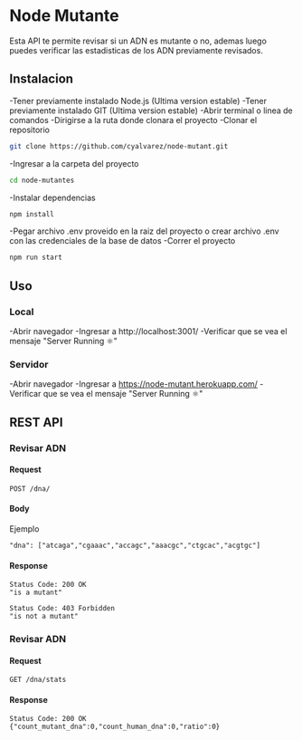# Node Mutante

Esta API te permite revisar si un ADN es mutante o no, ademas luego puedes verificar las estadisticas de los ADN previamente revisados.

## Instalacion

-Tener previamente instalado Node.js (Ultima version estable)
-Tener previamente instalado GIT (Ultima version estable)
-Abrir terminal o linea de comandos
-Dirigirse a la ruta donde clonara el proyecto
-Clonar el repositorio
```bash
git clone https://github.com/cyalvarez/node-mutant.git
```
-Ingresar a la carpeta del proyecto
```bash
cd node-mutantes
```
-Instalar dependencias
```bash
npm install
```
-Pegar archivo .env proveido en la raiz del proyecto o crear archivo .env con las credenciales de la base de datos
-Correr el proyecto
```bash
npm run start
```

## Uso

### Local

-Abrir navegador
-Ingresar a http://localhost:3001/
-Verificar que se vea el mensaje "Server Running ⚛"

### Servidor

-Abrir navegador
-Ingresar a https://node-mutant.herokuapp.com/
-Verificar que se vea el mensaje "Server Running ⚛"

## REST API

### Revisar ADN

#### Request

`POST /dna/`

#### Body

Ejemplo

    "dna": ["atcaga","cgaaac","accagc","aaacgc","ctgcac","acgtgc"]

#### Response

    Status Code: 200 OK 
    "is a mutant"

    Status Code: 403 Forbidden
    "is not a mutant"

### Revisar ADN

#### Request

`GET /dna/stats`

#### Response

    Status Code: 200 OK 
    {"count_mutant_dna":0,"count_human_dna":0,"ratio":0}
